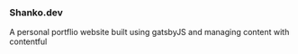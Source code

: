 ### Shanko.dev

A personal portflio website built using gatsbyJS and managing content with contentful

